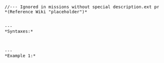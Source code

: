 <pre>//--- Ignored in missions without special description.ext property
*(Reference Wiki "placeholder")*


---
*Syntaxes:*

<!-- [] call `BIN_fnc_initInventory` -->

---
*Example 1:*

<!-- 
```sqf
[] call BIN_fnc_initInventory;
``` -->